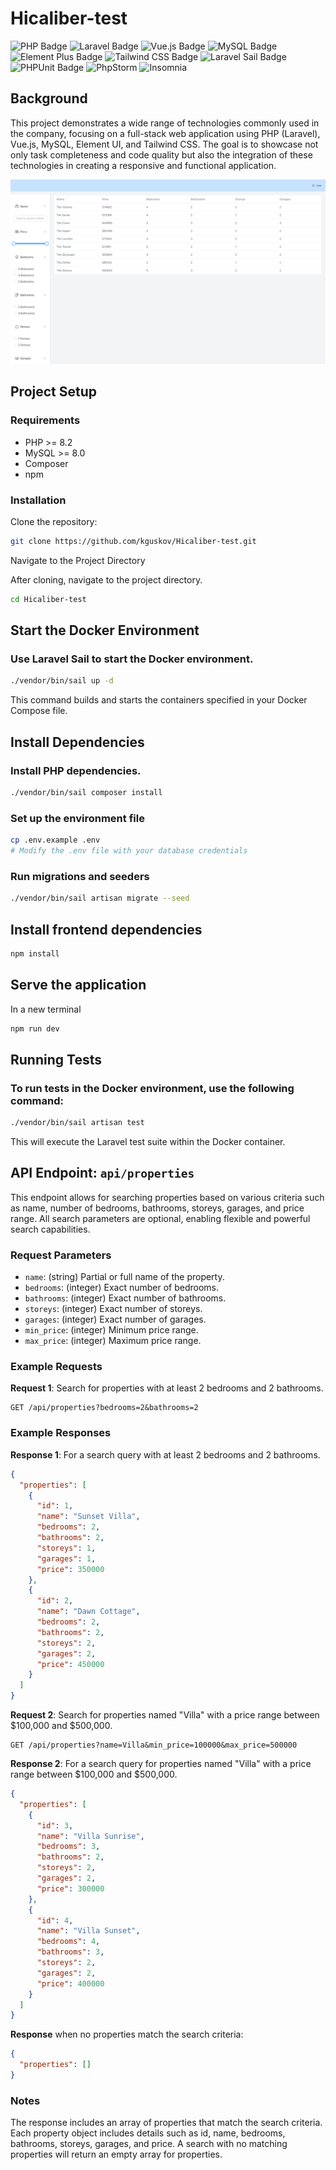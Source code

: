 # Hicaliber-test

![PHP Badge](https://img.shields.io/badge/PHP-8.2-777BB4.svg?style=for-the-badge&logo=php)
![Laravel Badge](https://img.shields.io/badge/Laravel-v10-FF2D20.svg?style=for-the-badge&logo=laravel)
![Vue.js Badge](https://img.shields.io/badge/Vue.js-3.x-4FC08D.svg?style=for-the-badge&logo=vue.js)
![MySQL Badge](https://img.shields.io/badge/MySQL-8.0-4479A1.svg?style=for-the-badge&logo=mysql)
![Element Plus Badge](https://img.shields.io/badge/Element_Plus-3.x-409EFF.svg?style=for-the-badge&logo=element)
![Tailwind CSS Badge](https://img.shields.io/badge/Tailwind_CSS-v3-06B6D4.svg?style=for-the-badge&logo=tailwind-css)
![Laravel Sail Badge](https://img.shields.io/badge/Laravel_Sail-Docker-blue.svg?style=for-the-badge)
![PHPUnit Badge](https://img.shields.io/badge/PHPUnit-3A428B.svg?style=for-the-badge&logo=phpunit)
![PhpStorm](https://img.shields.io/badge/PhpStorm-IDE-000000.svg?style=for-the-badge&logo=phpstorm&logoColor=white)
![Insomnia](https://img.shields.io/badge/Insomnia-REST%20Client-5849BE.svg?style=for-the-badge&logo=Insomnia&logoColor=white)

## Background

This project demonstrates a wide range of technologies commonly used in the company, focusing on a full-stack web application using PHP (Laravel), Vue.js, MySQL, Element UI, and Tailwind CSS. The goal is to showcase not only task completeness and code quality but also the integration of these technologies in creating a responsive and functional application.

![Hicaliber-test](Hicaliber-test.png)

## Project Setup

### Requirements

- PHP >= 8.2
- MySQL >= 8.0
- Composer
- npm

### Installation

Clone the repository:

```bash
git clone https://github.com/kguskov/Hicaliber-test.git
```

Navigate to the Project Directory

After cloning, navigate to the project directory.

```bash
cd Hicaliber-test
```

## Start the Docker Environment

### Use Laravel Sail to start the Docker environment.

```bash
./vendor/bin/sail up -d
```

This command builds and starts the containers specified in your Docker Compose file.

## Install Dependencies

### Install PHP dependencies.

```bash
./vendor/bin/sail composer install
```

### Set up the environment file
```bash
cp .env.example .env
# Modify the .env file with your database credentials
```

### Run migrations and seeders

```bash
./vendor/bin/sail artisan migrate --seed
```

## Install frontend dependencies
```bash
npm install
```
## Serve the application
In a new terminal
```bash
npm run dev
```

## Running Tests

### To run tests in the Docker environment, use the following command:

```bash
./vendor/bin/sail artisan test
```
This will execute the Laravel test suite within the Docker container.

## API Endpoint: `api/properties`

This endpoint allows for searching properties based on various criteria such as name, number of bedrooms, bathrooms, storeys, garages, and price range. All search parameters are optional, enabling flexible and powerful search capabilities.

### Request Parameters

- `name`: (string) Partial or full name of the property.
- `bedrooms`: (integer) Exact number of bedrooms.
- `bathrooms`: (integer) Exact number of bathrooms.
- `storeys`: (integer) Exact number of storeys.
- `garages`: (integer) Exact number of garages.
- `min_price`: (integer) Minimum price range.
- `max_price`: (integer) Maximum price range.

### Example Requests

**Request 1**: Search for properties with at least 2 bedrooms and 2 bathrooms.

```http
GET /api/properties?bedrooms=2&bathrooms=2
```

### Example Responses
**Response 1**: For a search query with at least 2 bedrooms and 2 bathrooms.

```json
{
  "properties": [
    {
      "id": 1,
      "name": "Sunset Villa",
      "bedrooms": 2,
      "bathrooms": 2,
      "storeys": 1,
      "garages": 1,
      "price": 350000
    },
    {
      "id": 2,
      "name": "Dawn Cottage",
      "bedrooms": 2,
      "bathrooms": 2,
      "storeys": 2,
      "garages": 2,
      "price": 450000
    }
  ]
}
```
**Request 2**: Search for properties named "Villa" with a price range between $100,000 and $500,000.
```http
GET /api/properties?name=Villa&min_price=100000&max_price=500000
```

**Response 2**: For a search query for properties named "Villa" with a price range between $100,000 and $500,000.
```json
{
  "properties": [
    {
      "id": 3,
      "name": "Villa Sunrise",
      "bedrooms": 3,
      "bathrooms": 2,
      "storeys": 2,
      "garages": 2,
      "price": 300000
    },
    {
      "id": 4,
      "name": "Villa Sunset",
      "bedrooms": 4,
      "bathrooms": 3,
      "storeys": 2,
      "garages": 2,
      "price": 400000
    }
  ]
}
```
**Response** when no properties match the search criteria:
```json
{
  "properties": []
}
```

### Notes
The response includes an array of properties that match the search criteria. Each property object includes details such as id, name, bedrooms, bathrooms, storeys, garages, and price.
A search with no matching properties will return an empty array for properties.
